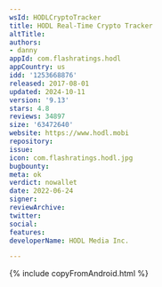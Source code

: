```yaml
---
wsId: HODLCryptoTracker
title: HODL Real-Time Crypto Tracker
altTitle: 
authors:
- danny
appId: com.flashratings.hodl
appCountry: us
idd: '1253668876'
released: 2017-08-01
updated: 2024-10-11
version: '9.13'
stars: 4.8
reviews: 34897
size: '63472640'
website: https://www.hodl.mobi
repository: 
issue: 
icon: com.flashratings.hodl.jpg
bugbounty: 
meta: ok
verdict: nowallet
date: 2022-06-24
signer: 
reviewArchive: 
twitter: 
social: 
features: 
developerName: HODL Media Inc.

---
```


{% include copyFromAndroid.html %}
